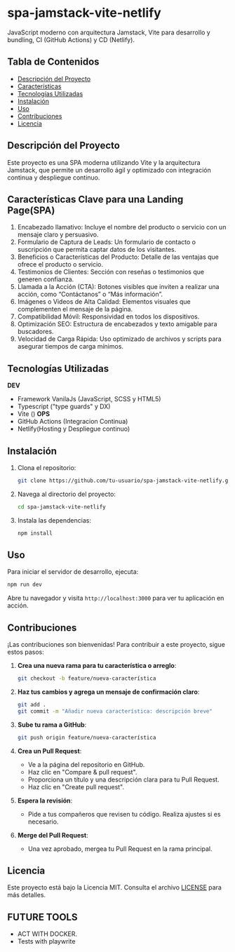 # spa-jamstack-vite-netlify

JavaScript moderno con arquitectura Jamstack, Vite para desarrollo y bundling, CI (GitHub Actions) y CD (Netlify).

## Tabla de Contenidos

- [Descripción del Proyecto](#descripción-del-proyecto)
- [Características](#características)
- [Tecnologías Utilizadas](#tecnologías-utilizadas)
- [Instalación](#instalación)
- [Uso](#uso)
- [Contribuciones](#contribuciones)
- [Licencia](#licencia)

## Descripción del Proyecto

Este proyecto es una SPA moderna utilizando Vite y la arquitectura Jamstack, que permite un desarrollo ágil y optimizado con integración continua y despliegue continuo.

## Características Clave para una Landing Page(SPA)

1. Encabezado llamativo: Incluye el nombre del producto o servicio con un mensaje claro y persuasivo. 
2. Formulario de Captura de Leads: Un formulario de contacto o suscripción que permita captar datos de los visitantes.
3. Beneficios o Características del Producto: Detalle de las ventajas que ofrece el producto o servicio.
4. Testimonios de Clientes: Sección con reseñas o testimonios que generen confianza.
5. Llamada a la Acción (CTA): Botones visibles que inviten a realizar una acción, como “Contáctanos” o “Más información”.
6. Imágenes o Videos de Alta Calidad: Elementos visuales que complementen el mensaje de la página.
7. Compatibilidad Móvil: Responsividad en todos los dispositivos.
8. Optimización SEO: Estructura de encabezados y texto amigable para buscadores.
9. Velocidad de Carga Rápida: Uso optimizado de archivos y scripts para asegurar tiempos de carga mínimos.

## Tecnologías Utilizadas

**DEV**
- Framework VanilaJs (JavaScript, SCSS y HTML5) 
- Typescript ("type guards" y DX) 
- Vite ()
**OPS**
- GitHub Actions (Integracion Continua)
- Netlify(Hosting y Despliegue continuo)

## Instalación

1. Clona el repositorio:
   ```bash
   git clone https://github.com/tu-usuario/spa-jamstack-vite-netlify.git
   ```
   
2. Navega al directorio del proyecto:
   ```bash
   cd spa-jamstack-vite-netlify
   ```

3. Instala las dependencias:
   ```bash
   npm install
   ```

## Uso

Para iniciar el servidor de desarrollo, ejecuta:

```bash
npm run dev
```

Abre tu navegador y visita `http://localhost:3000` para ver tu aplicación en acción.

## Contribuciones

¡Las contribuciones son bienvenidas! Para contribuir a este proyecto, sigue estos pasos:

1. **Crea una nueva rama para tu característica o arreglo**:
   ```bash
   git checkout -b feature/nueva-característica
   ```

2. **Haz tus cambios y agrega un mensaje de confirmación claro**:
   ```bash
   git add .
   git commit -m "Añadir nueva característica: descripción breve"
   ```

3. **Sube tu rama a GitHub**:
   ```bash
   git push origin feature/nueva-característica
   ```

4. **Crea un Pull Request**:
   - Ve a la página del repositorio en GitHub.
   - Haz clic en "Compare & pull request".
   - Proporciona un título y una descripción clara para tu Pull Request.
   - Haz clic en "Create pull request".

5. **Espera la revisión**:
   - Pide a tus compañeros que revisen tu código. Realiza ajustes si es necesario.

6. **Merge del Pull Request**:
   - Una vez aprobado, mergea tu Pull Request en la rama principal.

## Licencia

Este proyecto está bajo la Licencia MIT. Consulta el archivo [LICENSE](LICENSE) para más detalles.


## FUTURE TOOLS
- ACT WITH DOCKER.
- Tests with playwrite



<!-- fireship 
How GitHub Actions 10x my productivity

tests with playwrite

The ONLY Sales Page You Need To Make $10k/month

CD with netlify
- netlify login
- netlify init
- 

Preview Deploy:
netlify deploy

Production  Deploy:
netlify deploy --prod

// variables
netlify env:set VITE_API_URL "https://api.example.com"

 -->
